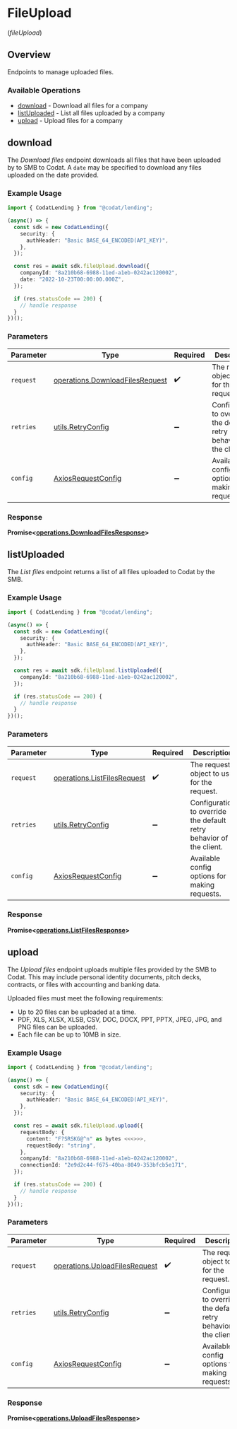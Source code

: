 # FileUpload
(*fileUpload*)

## Overview

Endpoints to manage uploaded files.

### Available Operations

* [download](#download) - Download all files for a company
* [listUploaded](#listuploaded) - List all files uploaded by a company
* [upload](#upload) - Upload files for a company

## download

The *Download files* endpoint downloads all files that have  been uploaded by to SMB to Codat. A `date` may be specified to download any files uploaded on the date provided.

### Example Usage

```typescript
import { CodatLending } from "@codat/lending";

(async() => {
  const sdk = new CodatLending({
    security: {
      authHeader: "Basic BASE_64_ENCODED(API_KEY)",
    },
  });

  const res = await sdk.fileUpload.download({
    companyId: "8a210b68-6988-11ed-a1eb-0242ac120002",
    date: "2022-10-23T00:00:00.000Z",
  });

  if (res.statusCode == 200) {
    // handle response
  }
})();
```

### Parameters

| Parameter                                                                          | Type                                                                               | Required                                                                           | Description                                                                        |
| ---------------------------------------------------------------------------------- | ---------------------------------------------------------------------------------- | ---------------------------------------------------------------------------------- | ---------------------------------------------------------------------------------- |
| `request`                                                                          | [operations.DownloadFilesRequest](../../models/operations/downloadfilesrequest.md) | :heavy_check_mark:                                                                 | The request object to use for the request.                                         |
| `retries`                                                                          | [utils.RetryConfig](../../models/utils/retryconfig.md)                             | :heavy_minus_sign:                                                                 | Configuration to override the default retry behavior of the client.                |
| `config`                                                                           | [AxiosRequestConfig](https://axios-http.com/docs/req_config)                       | :heavy_minus_sign:                                                                 | Available config options for making requests.                                      |


### Response

**Promise<[operations.DownloadFilesResponse](../../models/operations/downloadfilesresponse.md)>**


## listUploaded

﻿The *List files* endpoint returns a list of all files uploaded to Codat by the SMB. 

### Example Usage

```typescript
import { CodatLending } from "@codat/lending";

(async() => {
  const sdk = new CodatLending({
    security: {
      authHeader: "Basic BASE_64_ENCODED(API_KEY)",
    },
  });

  const res = await sdk.fileUpload.listUploaded({
    companyId: "8a210b68-6988-11ed-a1eb-0242ac120002",
  });

  if (res.statusCode == 200) {
    // handle response
  }
})();
```

### Parameters

| Parameter                                                                  | Type                                                                       | Required                                                                   | Description                                                                |
| -------------------------------------------------------------------------- | -------------------------------------------------------------------------- | -------------------------------------------------------------------------- | -------------------------------------------------------------------------- |
| `request`                                                                  | [operations.ListFilesRequest](../../models/operations/listfilesrequest.md) | :heavy_check_mark:                                                         | The request object to use for the request.                                 |
| `retries`                                                                  | [utils.RetryConfig](../../models/utils/retryconfig.md)                     | :heavy_minus_sign:                                                         | Configuration to override the default retry behavior of the client.        |
| `config`                                                                   | [AxiosRequestConfig](https://axios-http.com/docs/req_config)               | :heavy_minus_sign:                                                         | Available config options for making requests.                              |


### Response

**Promise<[operations.ListFilesResponse](../../models/operations/listfilesresponse.md)>**


## upload

The *Upload files* endpoint uploads multiple files provided by the SMB to Codat. This may include personal identity documents, pitch decks, contracts, or files with accounting and banking data.

Uploaded files must meet the following requirements:

- Up to 20 files can be uploaded at a time.
- PDF, XLS, XLSX, XLSB, CSV, DOC, DOCX, PPT, PPTX, JPEG, JPG, and PNG files can be uploaded.
- Each file can be up to 10MB in size.

### Example Usage

```typescript
import { CodatLending } from "@codat/lending";

(async() => {
  const sdk = new CodatLending({
    security: {
      authHeader: "Basic BASE_64_ENCODED(API_KEY)",
    },
  });

  const res = await sdk.fileUpload.upload({
    requestBody: {
      content: "F?SRSKG@^n" as bytes <<<>>>,
      requestBody: "string",
    },
    companyId: "8a210b68-6988-11ed-a1eb-0242ac120002",
    connectionId: "2e9d2c44-f675-40ba-8049-353bfcb5e171",
  });

  if (res.statusCode == 200) {
    // handle response
  }
})();
```

### Parameters

| Parameter                                                                      | Type                                                                           | Required                                                                       | Description                                                                    |
| ------------------------------------------------------------------------------ | ------------------------------------------------------------------------------ | ------------------------------------------------------------------------------ | ------------------------------------------------------------------------------ |
| `request`                                                                      | [operations.UploadFilesRequest](../../models/operations/uploadfilesrequest.md) | :heavy_check_mark:                                                             | The request object to use for the request.                                     |
| `retries`                                                                      | [utils.RetryConfig](../../models/utils/retryconfig.md)                         | :heavy_minus_sign:                                                             | Configuration to override the default retry behavior of the client.            |
| `config`                                                                       | [AxiosRequestConfig](https://axios-http.com/docs/req_config)                   | :heavy_minus_sign:                                                             | Available config options for making requests.                                  |


### Response

**Promise<[operations.UploadFilesResponse](../../models/operations/uploadfilesresponse.md)>**

